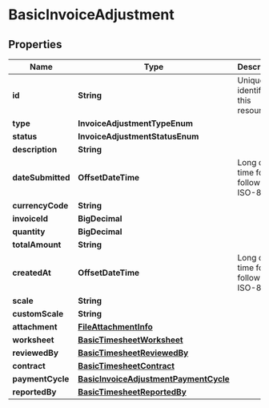

# BasicInvoiceAdjustment


## Properties

| Name | Type | Description | Notes |
|------------ | ------------- | ------------- | -------------|
|**id** | **String** | Unique identifier of this resource. |  |
|**type** | **InvoiceAdjustmentTypeEnum** |  |  |
|**status** | **InvoiceAdjustmentStatusEnum** |  |  |
|**description** | **String** |  |  |
|**dateSubmitted** | **OffsetDateTime** | Long date-time format following ISO-8601 |  |
|**currencyCode** | **String** |  |  |
|**invoiceId** | **BigDecimal** |  |  [optional] |
|**quantity** | **BigDecimal** |  |  |
|**totalAmount** | **String** |  |  |
|**createdAt** | **OffsetDateTime** | Long date-time format following ISO-8601 |  |
|**scale** | **String** |  |  [optional] |
|**customScale** | **String** |  |  [optional] |
|**attachment** | [**FileAttachmentInfo**](FileAttachmentInfo.md) |  |  |
|**worksheet** | [**BasicTimesheetWorksheet**](BasicTimesheetWorksheet.md) |  |  |
|**reviewedBy** | [**BasicTimesheetReviewedBy**](BasicTimesheetReviewedBy.md) |  |  |
|**contract** | [**BasicTimesheetContract**](BasicTimesheetContract.md) |  |  |
|**paymentCycle** | [**BasicInvoiceAdjustmentPaymentCycle**](BasicInvoiceAdjustmentPaymentCycle.md) |  |  |
|**reportedBy** | [**BasicTimesheetReportedBy**](BasicTimesheetReportedBy.md) |  |  |



